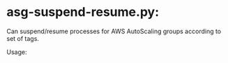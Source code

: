 # asg-suspend-resume.py:
Can suspend/resume processes for AWS AutoScaling groups according to set of tags. 

Usage:
<script name> --tag-value env:stg [--tag-value cluster:c1] --suspend/resume --region us-east-1
Required params: --tag-value - Any AWS Tag or Tags combination for match AutoScaling groups.
Optional params: --suspend   - Suspend all processes for AutoScaling groups.
                               Without this option will be showed list of match AutoScaling Groups.
                               No changes will be made
                 --resume    - Resume all processes for AutoScaling groups.
                               Without this option will be showed list of match AutoScaling Groups.
                               No changes will be made
                 --region    - AWS region for AutoScale connection. If not defined will be taken from
                               EC2 metadata from instance where script is running.

tag-value parameter may be used multiple times.
In such case action (suspen/resume) will be applied for all combinations of this params.
For example <script name> --tag-value env:prod \
                          --tag-value env:stg \
                          --tag-value cluster:c1 \
                          --tag-value cluster:c7 \
                          --tag-value role:dbsubmit1_role \
                          --region eu-west-1
will show all all staging and production AutoScaling groups
for cluster c1 and c7 with role dbsubmit1_role.

EXAMPLE OUTPUT: asg-suspend-resume.py --tag-value env:prod \
                                    --tag-value env:stg \
                                    --tag-value cluster:c1 \
                                    --tag-value cluster:c7 \
                                    --tag-value role:dbsubmit1_role \
                                    --region eu-west-1
Processed 193 AutoScaling Groups
Suspend or Resume action argument is required to perform action.
As there is no any of them will be show matching AutoScaling groups.
Group that match all creterias: prod-c7-dbsubmit1
Group that match all creterias: stg-c7-dbsubmit1

# aws_auth.py:
Sample file with <API key_id> and <secret_key>
